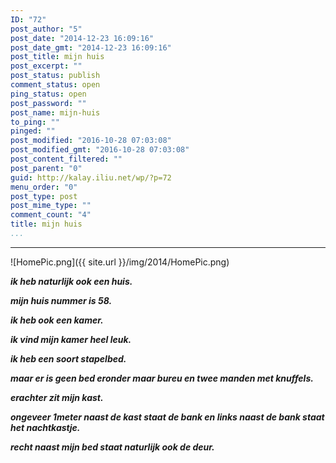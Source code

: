 ```yaml
---
ID: "72"
post_author: "5"
post_date: "2014-12-23 16:09:16"
post_date_gmt: "2014-12-23 16:09:16"
post_title: mijn huis
post_excerpt: ""
post_status: publish
comment_status: open
ping_status: open
post_password: ""
post_name: mijn-huis
to_ping: ""
pinged: ""
post_modified: "2016-10-28 07:03:08"
post_modified_gmt: "2016-10-28 07:03:08"
post_content_filtered: ""
post_parent: "0"
guid: http://kalay.iliu.net/wp/?p=72
menu_order: "0"
post_type: post
post_mime_type: ""
comment_count: "4"
title: mijn huis
...
```

---

![HomePic.png]({{ site.url }}/img/2014/HomePic.png)

<em><strong>ik heb naturlijk ook een huis.</strong></em>

<em><strong>mijn huis nummer is 58.</strong></em>

<em><strong>ik heb ook een kamer.</strong></em>

<em><strong>ik vind mijn kamer heel leuk.</strong></em>

<em><strong>ik heb een soort stapelbed.</strong></em>

<em><strong>maar er is geen bed eronder maar bureu en twee manden met knuffels.</strong></em>

<em><strong>erachter zit mijn kast.</strong></em>

<em><strong>ongeveer 1meter naast de kast staat de bank en links naast de bank staat het nachtkastje.</strong></em>

<em><strong>recht naast mijn bed staat naturlijk ook de deur.</strong></em>

<em><strong> </strong></em>
